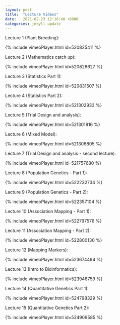 ```yaml
---
layout: post
title:  "Lecture Videos"
date:   2021-02-23 12:16:40 +0000
categories: jekyll update
---
```

Lecture 1 (Plant Breeding):

{% include vimeoPlayer.html id=520825411 %}

Lecture 2 (Mathematics catch up):

{% include vimeoPlayer.html id=520826627 %}

Lecture 3 (Statistics Part 1):

{% include vimeoPlayer.html id=520831507 %}

Lecture 4 (Statistics Part 2):

{% include vimeoPlayer.html id=521302933 %}

Lecture 5 (Trial Design and analysis):

{% include vimeoPlayer.html id=521301816 %}

Lecture 6 (Mixed Model):

{% include vimeoPlayer.html id=521306805 %}

Lecture 7 (Trial Design and analysis - second lecture):

{% include vimeoPlayer.html id=521757680 %}

Lecture 8 (Population Genetics - Part 1):

{% include vimeoPlayer.html id=522232734 %}

Lecture 9 (Population Genetics - Part 2):

{% include vimeoPlayer.html id=522357104 %}

Lecture 10 (Association Mapping - Part 1):

{% include vimeoPlayer.html id=522797576 %}

Lecture 11 (Association Mapping - Part 2):

{% include vimeoPlayer.html id=522800130 %}

Lecture 12 (Mapping Markers):

{% include vimeoPlayer.html id=523674494 %}

Lecture 13 (Intro to Bioinformatics):

{% include vimeoPlayer.html id=523946759 %}

Lecture 14 (Quantitative Genetics Part 1):

{% include vimeoPlayer.html id=524798329 %}

Lecture 15 (Quantitative Genetics Part 2):

{% include vimeoPlayer.html id=524909585 %}




